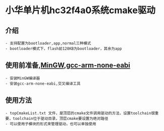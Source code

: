 # 小华单片机hc32f4a0系统cmake驱动
## 介绍
    - 支持配置为bootloader,app,normal三种模式
    - bootloader模式下，flash前128KB为bootloader，其余为app
## 使用前准备,[MinGW](https://github.com/niXman/mingw-builds-binaries/releases),[gcc-arm-none-eabi](https://developer.arm.com/downloads/-/gnu-rm)
    - 安装MinGW编译器
    - 安装gcc-arm-none-eabi,交叉编译工具
## 使用方法
    - topCmakeList.txt 文件，是顶层的cmake文件调用驱动的方法，设置toolchain很重要，toolchain位于驱动目录，顶层cmake要设置为绝对路径
    - 可以使用子模块的形式来管理驱动，也可以单独使用
